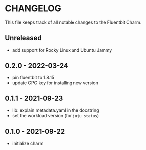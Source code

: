 # CHANGELOG

This file keeps track of all notable changes to the Fluentbit Charm.

## Unreleased

- add support for Rocky Linux and Ubuntu Jammy

## 0.2.0 - 2022-03-24

- pin fluentbit to 1.8.15
- update GPG key for installing new version

## 0.1.1 - 2021-09-23

- lib: explain metadata.yaml in the docstring
- set the workload version (for `juju status`)

## 0.1.0 - 2021-09-22

- initialize charm
